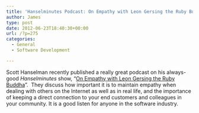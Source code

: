 ```yaml
---
title: 'Hanselminutes Podcast: On Empathy with Leon Gersing the Ruby Buddha'
author: James
type: post
date: 2012-06-23T18:40:30+00:00
url: /?p=275
categories:
  - General
  - Software Development

---
```

Scott Hanselman recently published a really great podcast on his always-good _Hanselminutes_ show, “[On Empathy with Leon Gersing the Ruby Buddha][1]”.&nbsp; They discuss how important it is to maintain empathy when dealing with others on the Internet as well as in real life, and the importance of keeping a direct connection to your end customers and colleagues in your community. It is a good listen for anyone in the software industry.

 [1]: http://hanselminutes.com/323/on-empathy-with-leon-gersing-the-ruby-buddha